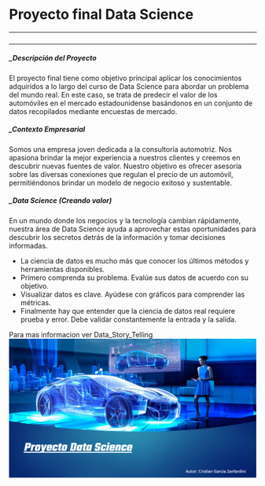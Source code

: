 # Proyecto final Data Science
---
### 
---
##### _Descripción del Proyecto

El proyecto final tiene como objetivo principal aplicar los conocimientos adquiridos a lo largo del curso de Data Science para abordar un problema del mundo real. En este caso, se trata de predecir el valor de los automóviles en el mercado estadounidense basándonos en un conjunto de datos recopilados mediante encuestas de mercado.

##### _Contexto Empresarial

Somos una empresa joven dedicada a la consultoría automotriz. Nos apasiona brindar la mejor experiencia a nuestros clientes y creemos en descubrir nuevas fuentes de valor. Nuestro objetivo es ofrecer asesoría sobre las diversas conexiones que regulan el precio de un automóvil, permitiéndonos brindar un modelo de negocio exitoso y sustentable.

##### _Data Science (Creando valor)

En un mundo donde los negocios y la tecnología cambian rápidamente, nuestra área de Data Science ayuda a aprovechar estas oportunidades para descubrir los secretos detrás de la información y tomar decisiones informadas.

 
* La ciencia de datos es mucho más que conocer los últimos métodos y herramientas disponibles.
* Primero comprenda su problema. Evalúe sus datos de acuerdo con su objetivo.
* Visualizar datos es clave. Ayúdese con gráficos para comprender las métricas.
* Finalmente hay que entender que la ciencia de datos real requiere prueba y error. Debe validar constantemente la entrada y la salida.


Para mas informacion ver Data_Story_Telling
![](https://github.com/cgzanfa/Proyecto_Final_Data_Science/blob/ca46cedbcf96b13e0ec6ff67ef1e78ee42422567/Captura.PNG)
